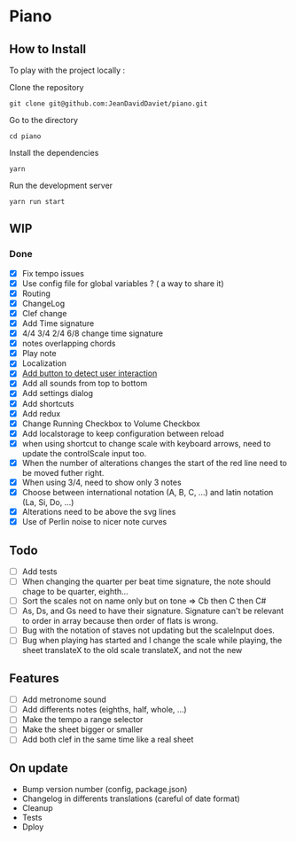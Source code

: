 # Piano

## How to Install

To play with the project locally :

Clone the repository

```git clone git@github.com:JeanDavidDaviet/piano.git```

Go to the directory

```cd piano```

Install the dependencies

```yarn```

Run the development server

```yarn run start```

## WIP

### Done
- [x] Fix tempo issues
- [x] Use config file for global variables ? ( a way to share it)
- [x] Routing
- [x] ChangeLog
- [x] Clef change
- [x] Add Time signature
- [x] 4/4 3/4 2/4 6/8 change time signature
- [x] notes overlapping chords
- [x] Play note
- [x] Localization
- [x] [Add button to detect user interaction](https://developers.google.com/web/updates/2017/09/autoplay-policy-changes#webaudio)
- [x] Add all sounds from top to bottom
- [x] Add settings dialog
- [x] Add shortcuts
- [x] Add redux
- [x] Change Running Checkbox to Volume Checkbox
- [x] Add localstorage to keep configuration between reload
- [x] when using shortcut to change scale with keyboard arrows, need to update the controlScale input too.
- [x] When the number of alterations changes the start of the red line need to be moved futher right.
- [x] When using 3/4, need to show only 3 notes
- [x] Choose between international notation (A, B, C, ...) and latin notation (La, Si, Do, ...)
- [x] Alterations need to be above the svg lines
- [x] Use of Perlin noise to nicer note curves

## Todo
- [ ] Add tests
- [ ] When changing the quarter per beat time signature, the note should chage to be quarter, eighth...
- [ ] Sort the scales not on name only but on tone => Cb then C then C#
- [ ] As, Ds, and Gs need to have their signature. Signature can't be relevant to order in array because then order of flats is wrong.
- [ ] Bug with the notation of staves not updating but the scaleInput does.
- [ ] Bug when playing has started and I change the scale while playing, the sheet translateX to the old scale translateX, and not the new

## Features
- [ ] Add metronome sound
- [ ] Add differents notes (eighths, half, whole, ...)
- [ ] Make the tempo a range selector
- [ ] Make the sheet bigger or smaller
- [ ] Add both clef in the same time like a real sheet

## On update
- Bump version number (config, package.json)
- Changelog in differents translations (careful of date format)
- Cleanup
- Tests
- Dploy
